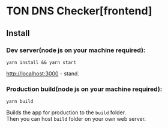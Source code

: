 # TON DNS Checker[frontend]

## Install

### Dev server(node js on your machine required): 

 `yarn install && yarn start`

[http://localhost:3000](http://localhost:3000) - stand.


### Production build(node js on your machine required): 
`yarn build`

Builds the app for production to the `build` folder.\
Then you can host `build` folder on your own web server.
